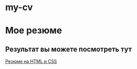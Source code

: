 # my-cv
# Мое резюме
## Результат вы можете посмотреть тут
[Резюме на HTML и CSS](https://karen-1992.github.io/my-cv/)
